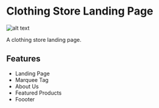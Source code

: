 # Clothing Store Landing Page

![alt text](/images/WEBUI.png)

A clothing store landing page.

## Features

- Landing Page
- Marquee Tag 
- About Us
- Featured Products
- Foooter
